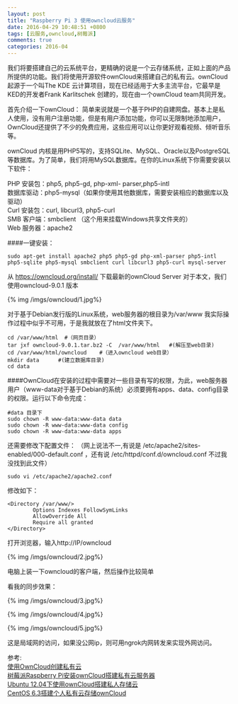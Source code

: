 ```yaml
---
layout: post
title: "Raspberry Pi 3 使用owncloud云服务"
date: 2016-04-29 10:48:51 +0800
tags: [云服务,owncloud,树莓派]
comments: true
categories: 2016-04
---
```

我们将要搭建自己的云系统平台，更精确的说是一个云存储系统，正如上面的产品所提供的功能。我们将使用开源软件ownCloud来搭建自己的私有云。ownCloud 起源于一个叫The KDE 云计算项目，现在已经适用于大多主流平台，它最早是KED的开发者Frank Karlitschek 创建的，现在由一个ownCloud team共同开发。

首先介绍一下ownCloud：
简单来说就是一个基于PHP的自建网盘。基本上是私人使用，没有用户注册功能，但是有用户添加功能，你可以无限制地添加用户，OwnCloud还提供了不少的免费应用，这些应用可以让你更好观看视频、倾听音乐等。
<!--more-->

ownCloud 内核是用PHP5写的，支持SQLite、MySQL、Oracle以及PostgreSQL等数据库。为了简单，我们将用MySQL数据库。在你的Linux系统下你需要安装以下软件：

PHP 安装包：php5, php5-gd, php-xml- parser,php5-intl  
数据库驱动：php5-mysql（如果你使用其他数据库，需要安装相应的数据库以及驱动）  
Curl 安装包：curl, libcurl3, php5-curl  
SMB 客户端：smbclient （这个用来挂载Windows共享文件夹的）  
Web 服务器：apache2  

####一键安装：
```
sudo apt-get install apache2 php5 php5-gd php-xml-parser php5-intl php5-sqlite php5-mysql smbclient curl libcurl3 php5-curl mysql-server
```

从 https://owncloud.org/install/ 下载最新的ownCloud Server 对于本文，我们使用owncloud-9.0.1 版本

{% img /imgs/owncloud/1.jpg%}

对于基于Debian发行版的Linux系统，web服务器的根目录为/var/www  我实际操作过程中似乎不可用，于是我就放在了html文件夹下。

```
cd /var/www/html  #（网页目录）
tar jxf owncloud-9.0.1.tar.bz2 -C  /var/www/html   #(解压至web目录)
cd /var/www/html/owncloud	 #（进入owncloud web目录）
mkdir data  	#(建立数据库目录)
cd data
```
####OwnCloud在安装的过程中需要对一些目录有写的权限，为此，web服务器用户（www-data对于基于Debian的系统）必须要拥有apps、data、config目录的权限。运行以下命令完成：

```
#data 目录下
sudo chown -R www-data:www-data data 
sudo chown -R www-data:www-data config 
sudo chown -R www-data:www-data apps
```

还需要修改下配置文件：
（网上说法不一,有说是 /etc/apache2/sites-enabled/000-default.conf ，还有说 /etc/httpd/conf.d/owncloud.conf 不过我没找到此文件）
```
sudo vi /etc/apache2/apache2.conf
```

修改如下：
```
<Directory /var/www/>
        Options Indexes FollowSymLinks
        AllowOverride All
        Require all granted
</Directory>
```

打开浏览器，输入http://IP/owncloud 

{% img /imgs/owncloud/2.jpg%}

电脑上装一下owncloud的客户端，然后操作比较简单

看我的同步效果：

{% img /imgs/owncloud/3.jpg%}

{% img /imgs/owncloud/4.jpg%}

{% img /imgs/owncloud/5.jpg%}

这是局域网的访问，如果没公网ip，则可用ngrok内网转发来实现外网访问。


参考:  
[使用OwnCloud创建私有云](http://jjliu.blog.ustc.edu.cn/198/)  
[树莓派Raspberry Pi安装ownCloud搭建私有云服务器](https://alexlee.cn/%e6%a0%91%e8%8e%93%e6%b4%beraspberry-pi%e5%ae%89%e8%a3%85owncloud%e6%90%ad%e5%bb%ba%e7%a7%81%e6%9c%89%e4%ba%91%e6%9c%8d%e5%8a%a1%e5%99%a8/)  
[Ubuntu 12.04下使用ownCloud搭建私人存储云](http://www.linuxidc.com/Linux/2013-08/89380.htm)  
[CentOS 6.3搭建个人私有云存储ownCloud](http://www.linuxidc.com/Linux/2014-03/98757.htm)  
